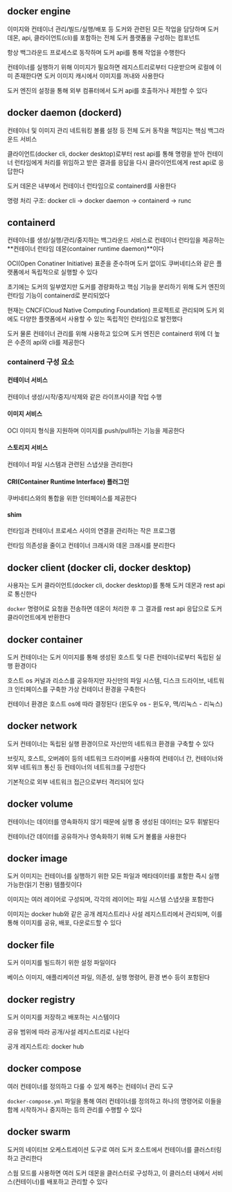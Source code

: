 ## docker engine

이미지와 컨테이너 관리/빌드/실행/배포 등 도커와 관련된 모든 작업을 담당하며 도커 데몬, api, 클라이언트(cli)를 포함하는 전체 도커 플랫폼을 구성하는 컴포넌트

항상 백그라운드 프로세스로 동작하며 도커 api를 통해 작업을 수행한다

컨테이너를 실행하기 위해 이미지가 필요하면 레지스트리로부터 다운받으며 로컬에 이미 존재한다면 도커 이미지 캐시에서 이미지를 꺼내와 사용한다

도커 엔진의 설정을 통해 외부 컴퓨터에서 도커 api를 호출하거나 제한할 수 있다


## docker daemon (dockerd)

컨테이너 및 이미지 관리 네트워킹 볼륨 설정 등 전체 도커 동작을 책임지는 핵심 백그라운드 서비스

클라이언트(docker cli, docker desktop)로부터 rest api를 통해 명령을 받아 컨테이너 런타임에게 처리를 위임하고 받은 결과를 응답을 다시 클라이언트에게 rest api로 응답한다

도커 데몬은 내부에서 컨테이너 런타임으로 containerd를 사용한다

명령 처리 구조: docker cli -> docker daemon -> containerd -> runc 


## containerd

컨테이너를 생성/실행/관리/중지하는 백그라운드 서비스로 컨테이너 런타임을 제공하는 **컨테이너 런타임 데몬(container runtime daemon)**이다

OCI(Open Conatiner Initiative) 표준을 준수하며 도커 없이도 쿠버네티스와 같은 플랫폼에서 독립적으로 실행할 수 있다

초기에는 도커의 일부였지만 도커를 경량화하고 핵심 기능을 분리하기 위해 도커 엔진의 런타임 기능이 containerd로 분리되었다

현재는 CNCF(Cloud Native Computing Foundation) 프로젝트로 관리되며 도커 외에도 다양한 플랫폼에서 사용할 수 있는 독립적인 런타임으로 발전했다

도커 물론 컨테이너 관리를 위해 사용하고 있으며 도커 엔진은 containerd 위에 더 높은 수준의 api와 cli를 제공한다

### containerd 구성 요소

#### 컨테이너 서비스

컨테이너 생성/시작/중지/삭제와 같은 라이프사이클 작업 수행

#### 이미지 서비스

OCI 이미지 형식을 지원하며 이미지를 push/pull하는 기능을 제공한다

#### 스토리지 서비스

컨테이너 파일 시스템과 관련된 스냅샷을 관리한다

#### CRI(Container Runtime Interface) 플러그인

쿠버네티스와의 통합을 위한 인터페이스를 제공한다

#### shim

런타임과 컨테이너 프로세스 사이의 연결을 관리하는 작은 프로그램

런타임 의존성을 줄이고 컨테이너 크래시와 데몬 크래시를 분리한다


## docker client (docker cli, docker desktop)

사용자는 도커 클라이언트(docker cli, docker desktop)를 통해 도커 데몬과 rest api로 통신한다

`docker` 명령어로 요청을 전송하면 데몬이 처리한 후 그 결과를 rest api 응답으로 도커 클라이언트에게 반환한다 


## docker container

도커 컨테이너는 도커 이미지를 통해 생성된 호스트 및 다른 컨테이너로부터 독립된 실행 환경이다

호스트 os 커널과 리소스를 공유하지만 자신만의 파일 시스템, 디스크 드라이브, 네트워크 인터페이스를 구축한 가상 컨테이너 환경을 구축한다

컨테이너 환경은 호스트 os에 따라 결정된다 (윈도우 os - 윈도우, 맥/리눅스 - 리눅스)


## docker network 

도커 컨테이너는 독립된 실행 환경이므로 자신만의 네트워크 환경을 구축할 수 있다

브릿지, 호스트, 오버레이 등의 네트워크 드라이버를 사용하여 컨테이너 간, 컨테이너와 외부 네트워크 통신 등 컨테이너의 네트워크를 구성한다

기본적으로 외부 네트워크 접근으로부터 격리되어 있다


## docker volume

컨테이너는 데이터를 영속화하지 않기 때문에 실행 중 생성된 데이터는 모두 휘발된다

컨테이너간 데이터를 공유하거나 영속화하기 위해 도커 볼륨을 사용한다


## docker image

도커 이미지는 컨테이너를 실행하기 위한 모든 파일과 메타데이터를 포함한 즉시 실행 가능한(읽기 전용) 템플릿이다

이미지는 여러 레이어로 구성되며, 각각의 레이어는 파일 시스템 스냅샷을 포함한다

이미지는 docker hub와 같은 공개 레지스트리나 사설 레지스트리에서 관리되며, 이를 통해 이미지를 공유, 배포, 다운로드할 수 있다


## docker file

도커 이미지를 빌드하기 위한 설정 파일이다

베이스 이미지, 애플리케이션 파일, 의존성, 실행 명령어, 환경 변수 등이 포함된다

## docker registry

도커 이미지를 저장하고 배포하는 시스템이다

공유 범위에 따라 공개/사설 레지스트리로 나뉜다

공개 레지스트리: docker hub


## docker compose

여러 컨테이너를 정의하고 다룰 수 있게 해주는 컨테이너 관리 도구

`docker-compose.yml` 파일을 통해 여러 컨테이너를 정의하고 하나의 명령어로 이들을 함께 시작하거나 중지하는 등의 관리를 수행할 수 있다


## docker swarm

도커의 네이티브 오케스트레이션 도구로 여러 도커 호스트에서 컨테이너를 클러스터링하고 관리한다

스웜 모드를 사용하면 여러 도커 데몬을 클러스터로 구성하고, 이 클러스터 내에서 서비스(컨테이너)를 배포하고 관리할 수 있다